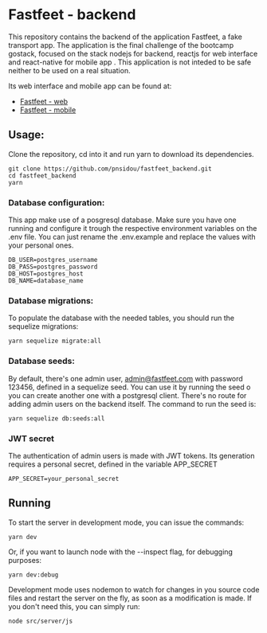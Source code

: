 # Fastfeet - backend
This repository contains the backend of the application Fastfeet, a fake transport app. The application is the final challenge of the bootcamp gostack, focused on the stack nodejs for backend, reactjs for web interface and react-native for mobile app . This application is not inteded to be safe neither to be used on a real situation.

Its web interface and mobile app can be found at:

- [Fastfeet - web](https://github.com/pnsidou/fastfeet_web)
- [Fastfeet - mobile](https://github.com/pnsidou/fastfeet_mobile)

## Usage:
Clone the repository, cd into it and run yarn to download its dependencies.
```
git clone https://github.com/pnsidou/fastfeet_backend.git
cd fastfeet_backend
yarn
```
### Database configuration:
This app make use of a posgresql database. Make sure you have one running and  configure it trough the respective environment variables on the .env file. You can just rename the .env.example and replace the values with your personal ones.
```
DB_USER=postgres_username
DB_PASS=postgres_password
DB_HOST=postgres_host
DB_NAME=database_name
```

### Database migrations:
To populate the database with the needed tables, you should run the sequelize migrations:
```
yarn sequelize migrate:all
```
### Database seeds:
By default, there's one admin user, admin@fastfeet.com with password 123456, defined in a sequelize seed. You can
use it by running the seed o you can create another one with a postgresql client. There's no route for adding admin users
on the backend itself. The command to run the seed is:

```
yarn sequelize db:seeds:all
```

### JWT secret
The authentication of admin users is made with JWT tokens. Its generation requires a personal secret, defined in the variable APP_SECRET
```
APP_SECRET=your_personal_secret
```

## Running
To start the server in development mode, you can issue the commands:
```
yarn dev
```
Or, if you want to launch node with the --inspect flag, for debugging purposes:
```
yarn dev:debug
```
Development mode uses nodemon to watch for changes in you source code files and restart the server
on the fly, as soon as a modification is made. If you don't need this, you can simply
run:
```
node src/server/js
```
